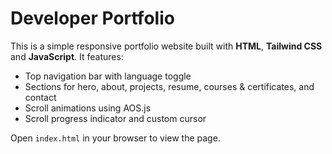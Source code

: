 # Developer Portfolio

This is a simple responsive portfolio website built with **HTML**, **Tailwind CSS** and **JavaScript**. It features:

- Top navigation bar with language toggle
- Sections for hero, about, projects, resume, courses & certificates, and contact
- Scroll animations using AOS.js
- Scroll progress indicator and custom cursor

Open `index.html` in your browser to view the page.
